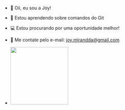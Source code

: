 - 💜 Oii, eu sou a Joy!
- 🌱 Estou aprendendo sobre comandos do Git
- 💻 Estou procurando por uma oportunidade melhor!
- 📲 Me contate pelo e-mail: joy.mirandda@gmail.com

- <div>
  <a href="https://github.com/joymirandda">
  <img height="180cm"  src="https://github-readme-stats.vercel.app/api?username=joymirandda&show_icons=true&theme=dark&include_all_commits=true&count_private=true"/>
</div>
